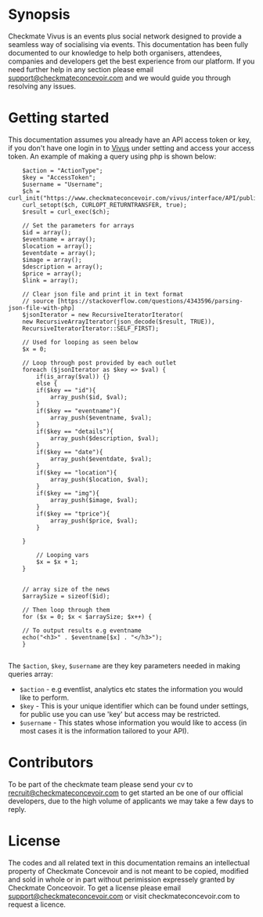 # Synopsis

Checkmate Vivus is an events plus social network designed to provide a seamless way of socialising via events. This documentation has been fully documented to our knowledge to help both organisers, attendees, companies and developers get the best experience from our platform. If you need further help in any section please email support@checkmateconcevoir.com and we would guide you through resolving any issues.

# Getting started
This documentation assumes you already have an API access token or key, if you don't have one login in to [Vivus](https://www.checkmateconcevoir.com/vivus/login?redirectUrl=interface/home?ei=0&promoter=social) under setting and access your access token. An example of making a query using php is shown below:

```
    $action = "ActionType";
    $key = "AccessToken";
    $username = "Username";
    $ch = curl_init("https://www.checkmateconcevoir.com/vivus/interface/API/public/$action/$key/$username");
    curl_setopt($ch, CURLOPT_RETURNTRANSFER, true);
    $result = curl_exec($ch);
    
    // Set the parameters for arrays
    $id = array();
    $eventname = array();
    $location = array();
    $eventdate = array();
    $image = array();
    $description = array();
    $price = array();
    $link = array();

    // Clear json file and print it in text format
    // source [https://stackoverflow.com/questions/4343596/parsing-json-file-with-php]
    $jsonIterator = new RecursiveIteratorIterator(
    new RecursiveArrayIterator(json_decode($result, TRUE)),
    RecursiveIteratorIterator::SELF_FIRST);

    // Used for looping as seen below
    $x = 0;

    // Loop through post provided by each outlet
    foreach ($jsonIterator as $key => $val) {
        if(is_array($val)) {} 
        else {
        if($key == "id"){
            array_push($id, $val);
        }
        if($key == "eventname"){
            array_push($eventname, $val);
        }
        if($key == "details"){
            array_push($description, $val);
        }
        if($key == "date"){
            array_push($eventdate, $val);
        }
        if($key == "location"){
            array_push($location, $val);
        }
        if($key == "img"){
            array_push($image, $val);
        }
        if($key == "tprice"){
            array_push($price, $val);
        } 

    }
    
        // Looping vars
        $x = $x + 1;
    }


    // array size of the news
    $arraySize = sizeof($id);

    // Then loop through them
    for ($x = 0; $x < $arraySize; $x++) {

    // To output results e.g eventname
    echo("<h3>" . $eventname[$x] . "</h3>");
    }
    
```

The `$action`, `$key`, `$username` are they key parameters needed in making queries array:

* `$action` - e.g eventlist, analytics etc states the information you would like to perform.
* `$key` - This is your unique identifier which can be found under settings, for public use you can use 'key' but access may be restricted.
* `$username` - This states whose information you would like to access (in most cases it is the information tailored to your API).

# Contributors

To be part of the checkmate team please send your cv to recruit@checkmateconcevoir.com to get started an be one of our official developers, due to the high volume of applicants we may take a few days to reply.

# License

The codes and all related text in this documentation remains an intellectual property of Checkmate Concevoir and is not meant to be copied, modified and sold in whole or in part without perimission expressely granted by Checkmate Conceovoir. To get a license please email support@checkmateconcevoir.com or visit checkmateconcevoir.com to request a licence.
